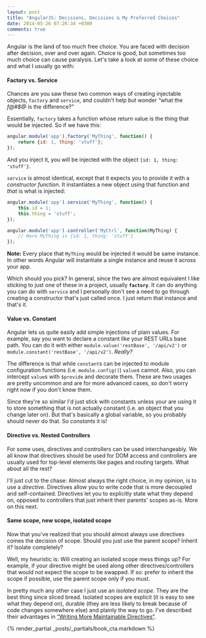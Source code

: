 ```yaml
---
layout: post
title: "AngularJS: Decisions, Decisions & My Preferred Choices"
date: 2014-05-26 07:26:34 +0300
comments: true
---
```


Angular is the land of too much free choice. You are faced with decision after decision, over and over again. Choice is good, but sometimes too much choice can cause paralysis. Let's take a look at some of these choice and what I usually go with:

#### Factory vs. Service

Chances are you saw these two common ways of creating injectable objects, `factory` and `service`, and couldn't help but wonder “what the *f@#$@* is the difference?”

Essentially, `factory` takes a function whose return value is the thing that would be injected. So if we have this:

```javascript
angular.module('app').factory('MyThing', function() {
    return {id: 1, thing: 'stuff'};
});
```

And you inject it, you will be injected with the object `{id: 1, thing: 'stuff'}`. 

`service` is almost identical, except that it expects you to provide it with a *constructor function*. It instantiates a new object using that function and *that* is what is injected:

```javascript
angular.module('app').service('MyThing', function() {
    this.id = 1;
    this.thing = 'stuff';
});

angular.module('app').controller('MyCtrl', function(MyThing) {
    // Here MyThing is {id: 1, thing: 'stuff'}
});
```

**Note:** Every place that `MyThing` would be injected it would be same instance. In other words Angular will instantiate a single instance and reuse it across your app.

Which should you pick? In general, since the two are almost equivalent I like sticking to just one of these in a project, usually **`factory`**. It can do anything you can do with `service` and I personally don't see a need to go through creating a constructor that's just called once. I just return that instance and that's it.

#### Value vs. Constant

Angular lets us quite easily add simple injections of plain values. For example, say you want to declare a constant like your REST URLs base path. You can do it with either `module.value('restBase', '/api/v2')` or `module.constant('restBase', '/api/v2')`. *Really?*

The difference is that while `constant`s can be injected to module configuration functions (i.e. `module.config()`) `value`s cannot. Also, you can intercept `value`s with `$provide` and decorate them. These are two usages are pretty uncommon and are for more advanced cases, so don't worry right now if you don't know them.

Since they're so similar I'd just stick with constants unless your are using it to store something that is not actually constant (i.e. an object that you change later on). But that's basically a global variable, so you probably should never do that. So *constants* it is!

#### Directive vs. Nested Controllers

For some uses, directives and controllers can be used interchangeably. We all know that directives should be used for DOM access and controllers are usually used for top-level elements like pages and routing targets. What about all the rest?

I'll just cut to the chase: Almost always the right choice, in my opinion, is to use a *directive*. Directives allow you to write code that is more decoupled and self-contained. Directives let you to explicitly state what they depend on, opposed to controllers that just inherit their parents' scopes as-is. More on this next.

#### Same scope, new scope, isolated scope

Now that you've realized that you should almost always use directives comes the decision of scope. Should you just use the parent scope? Inherit it? Isolate completely?

Well, my heuristic is: Will creating an isolated scope mess things up? For example, if your directive might be used along other directives/controllers that would not expect the scope to be swapped. If so: prefer to inherit the scope if possible, use the parent scope only if you must.

In pretty much any other case I just use an *isolated scope*. They are the best thing since sliced bread. Isolated scopes are explicit (it is easy to see what they depend on), durable (they are less likely to break because of code changes somewhere else) and plainly the way to go. I've described their advantages in [“Writing More Maintainable Directives”](/2014/03/30/writing-more-maintainable-angular-dot-js-directives/).

{% render_partial _posts/_partials/book_cta.markdown %}
